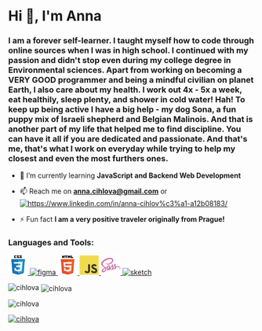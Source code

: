 <h1>Hi 👋, I'm Anna</h1>
<h3>I am a forever self-learner. I taught myself how to code through online sources when I was in high school. I continued with my passion and didn't stop even during my college degree in Environmental sciences. Apart from working on becoming a VERY GOOD programmer and being a mindful civilian on planet Earth, I also care about my health. I work out 4x - 5x a week, eat healthily, sleep plenty, and shower in cold water! Hah! To keep up being active I have a big help - my dog Sona, a fun puppy mix of Israeli shepherd and Belgian Malinois. And that is another part of my life that helped me to find discipline. You can have it all if you are dedicated and passionate. And that's me, that's what I work on everyday while trying to help my closest and even the most furthers ones.</h3>

- 🌱 I’m currently learning **JavaScript and Backend Web Development**

- 📫 Reach me on **anna.cihlova@gmail.com** or <a href="https://linkedin.com/in/https://www.linkedin.com/in/anna-cihlov%c3%a1-a12b08183/" target="blank"><img align="center" src="https://raw.githubusercontent.com/rahuldkjain/github-profile-readme-generator/master/src/images/icons/Social/linked-in-alt.svg" alt="https://www.linkedin.com/in/anna-cihlov%c3%a1-a12b08183/" height="30" width="40" /></a>

- ⚡ Fun fact **I am a very positive traveler originally from Prague!**

<h3 align="left">Languages and Tools:</h3>
<p align="left"> <a href="https://www.w3schools.com/css/" target="_blank" rel="noreferrer"> <img src="https://raw.githubusercontent.com/devicons/devicon/master/icons/css3/css3-original-wordmark.svg" alt="css3" width="40" height="40"/> </a> <a href="https://www.figma.com/" target="_blank" rel="noreferrer"> <img src="https://www.vectorlogo.zone/logos/figma/figma-icon.svg" alt="figma" width="40" height="40"/> </a> <a href="https://www.w3.org/html/" target="_blank" rel="noreferrer"> <img src="https://raw.githubusercontent.com/devicons/devicon/master/icons/html5/html5-original-wordmark.svg" alt="html5" width="40" height="40"/> </a> <a href="https://developer.mozilla.org/en-US/docs/Web/JavaScript" target="_blank" rel="noreferrer"> <img src="https://raw.githubusercontent.com/devicons/devicon/master/icons/javascript/javascript-original.svg" alt="javascript" width="40" height="40"/> </a> <a href="https://sass-lang.com" target="_blank" rel="noreferrer"> <img src="https://raw.githubusercontent.com/devicons/devicon/master/icons/sass/sass-original.svg" alt="sass" width="40" height="40"/> </a> <a href="https://www.sketch.com/" target="_blank" rel="noreferrer"> <img src="https://www.vectorlogo.zone/logos/sketchapp/sketchapp-icon.svg" alt="sketch" width="40" height="40"/> </a> </p>

<p><img align="left" src="https://github-readme-stats.vercel.app/api/top-langs?username=cihlova&show_icons=true&locale=en&layout=compact" alt="cihlova" /></p>

<p>&nbsp;<img align="center" src="https://github-readme-stats.vercel.app/api?username=cihlova&show_icons=true&locale=en" alt="cihlova" /></p>

<p align="left"> <img src="https://komarev.com/ghpvc/?username=cihlova&label=Profile%20views&color=0e75b6&style=flat" alt="cihlova" /> </p>

<p align="left"> <a href="https://github.com/ryo-ma/github-profile-trophy"><img src="https://github-profile-trophy.vercel.app/?username=cihlova" alt="cihlova" /></a> </p>
